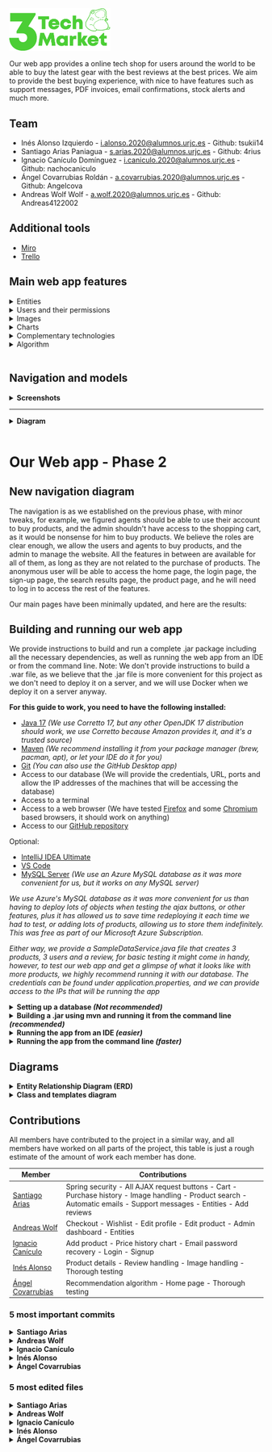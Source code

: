 <img src="backend/app/src/main/resources/static/logo2.png" alt="3TechMarket Logo" width="200"/>

Our web app provides a online tech shop for users around the world to be able to buy the latest gear with the best reviews at the best prices. We aim to provide the best buying experience, with nice to have features such as support messages, PDF invoices, email confirmations, stock alerts and much more.

## **Team**

- Inés Alonso Izquierdo - i.alonso.2020@alumnos.urjc.es - Github: tsukii14
- Santiago Arias Paniagua - s.arias.2020@alumnos.urjc.es - Github: 4rius
- Ignacio Canículo Domínguez - i.caniculo.2020@alumnos.urjc.es - Github: nachocaniculo
- Ángel Covarrubias Roldán - a.covarrubias.2020@alumnos.urjc.es - Github: Angelcova
- Andreas Wolf Wolf - a.wolf.2020@alumnos.urjc.es - Github: Andreas4122002

## **Additional tools**

- [Miro](https://miro.com/welcomeonboard/bFFKSVBqOXhMM2NWRnNqT3NhcFNpUEV2TVd3dmdOUlRmWGs4anlVRVFpdmdzMG1mSU9QVmRZNURnemREMmpZcnwzNDU4NzY0NTM0NTA5OTk5MjM4fDI=?share_link_id=393370734333)
- [Trello](https://trello.com/invite/daw296/ATTI2056649f95538554568fdd81cacddf0800E7D919)

## **Main web app features**


<details><summary>Entities</summary>

| Entity | Description |
| ----------- | ----------- |
| Users | People that will be using our web app. There will be four types of users which will be explained below. All users can edit their profile, and details, including an image. |
| Products | Our users will be able to add these products to their shopping carts and wishlist. They will all have a description, an image, and different reviews. The administrator will also be able to check the stock.| 
| Purchase history | Users will be able to check their purchase history, with the timestamp of the purchase date, hour and payment method, along with the shipping address and price details. Users will be able to generate PDFs from each purchase so they can have access to their invoice. The administrator will be able to access the whole purchase history of the webpage, including details like who made the purchase.| 
| Reviews | Products will have reviews, and these reviews will be added by the users that previously bought the product. Each review will contain a five star rating, along with a comment, and the possibility of adding images. Only users who have bought the product will be able to add a review. The review will be published inmeadiately after sending it, but the administrator will be able to take it down if it contains harmful or inappropiate content.| 
| Support messages | Each user will be able to send support messages, these messages will be stored on our database, and any support personnel will be able to answer the query, this messages will be kept for as long as the query is active and will be removed after a qeury is marked as resolved by either a user or a support agent. | 

</details>

<details><summary>Users and their permissions</summary>

| Entity | Description |
| ----------- | ----------- |
| **Admin** - **Site owner**|  This user will be able to add new products, manage stock and purchases and remove products, as well as moderating reviews. This entity owns the whole website and can make changes to any other entities excluding support messages, which are only owned by support agents and users.  |
| **Support** | These users will see and answers all complaints from the registered customers. These users won't be able to make purchases, use the cart or the wishing list, they will be able to browse the web as usual but their actions will be limited to replying to customer queries. They own the support messages entity, and they can manage their own profile | 
| **Registered customer** | These users will be able to make purchases, add products to a wishlist, use the shopping cart, add reviews (they will also be able to delete their own reviews), view their purchase history, generate invoices and contact support. They own their own entity and can modify their user as much as they want, they can also modify the support message entity, marking a query as solved, or creating one, adding a new table to the database.  | 
| **Guest** | These users will be able to browse the whole website, but their reach will be limited and they won't be able to make purchases, contact support, or have any wishlist. They will be able to have a shopping cart which they will preserve if they register later. They won't own any entity and won't be able to modify any entity. They are only allowed to create a new user entity, registering on our website. | 

</details>

<details><summary>Images</summary>

| Entity | Description |
| ----------- | ----------- |
| Users | This entity includes the user profile picture, this image can be uploaded by the user |
| Products | The products will contain one or more pictures of the product we are selling, these pictures can only be uploaded by the administrator.| 
| Purchase history | The purchase history will contain a thumbnail of the product the user bought, this will be the same image as the product's main image| 
| Reviews | Users adding reviews will be able to upload up to 3 photos of the product, no one will be able to change these photos once the review is submitted.| 

</details>



<details><summary>Charts</summary>

Our web app will include 2 types of charts, the first one will be available for anyone, it will be a price history chart and it will be shown on each product, this is a type of line chart.
The other chart will be a bar chart showing the quantities sold each day for the last week for the administrator.

</details>

<details><summary>Complementary technologies</summary>
<p>
- Invoice generator: Each user will be able to download a PDF invoice of their purchases.
</p>
<p>
- Automatic emails: Users will receive notification emails when they register and when they make purchases on our website.
</p>
<p>
- Stock notifications: Users will be able to receive a notification on the website when they toogle the let me know when there's stock button on our out of stock products.
</p>
<p>
- Support notifications: If a support agent replies to a customer, this customer will have a notification on his dashboard.
</p>
<p>
- Use of Google Maps for the user to be able pin point his location, avoiding the trouble of inputting all the address details.
</p>

</details>


<details><summary>Algorithm</summary>

The algorithm used on our web app will be a simple recommendation algorithm, which will recommend products to our users while they are browsing our web page, according to different factors like their history, their wishlist, their recent purchases or their cart.

</details>

<br>

## **Navigation and models**

<details><summary><b>Screenshots</b></summary>

*We have developed all our pages from scratch using Bootstrap, if everything works out as planned, our model should be completely responsive, as we have used Bootstrap's grid system. But we will have to start developing the web app itself to know if the model is really responsive.*

#### **Home page**

![Home page](Model%20screenshots/home.png)
*We aim to provide a simple, yet enjoyable, shopping experience, with a few featured items running on a carousel in the middle of the website, as well as some recommendations beneath it, we aim to have at least 2 rows of products, but this is just the model.*

<details><summary> <b> Login </b> </summary>

![Login](Model%20screenshots/login.png)
*A simple login page for the user to be able to authenticate, this allows the administrator and the support agents to login as well*
</details>
<details><summary> <b> Sign up </b> </summary>

![Sign up](Model%20screenshots/signup.png)
*Another simple sign up page, where new users can sign up. Administrators and support agents have to be manually added into the system, so they won't be able to sign up using this form*
</details>

<details><summary> <b> Purchase history </b> </summary>

![Purchase history](Model%20screenshots/purchasehistory.png)
*Our website will let the user know all the purchases he/she has done, as well as getting further assistance, leaving a review, returning the product, or cancelling an order that has recently been made. This history is similar to the one that will be accesible for the administrator. We will also provide a unique ID for each order.*
</details>
<details><summary> <b> Add review </b> </summary>

![Add review](Model%20screenshots/addreview.png)
*Our users will be able to leave reviews that include a title, a comment, and some photos*
</details>
<details><summary> <b> Product view </b> </summary>

![Product view](Model%20screenshots/product.png)
*A view where clients can check out photos, specifications and reviews on a product. They will feature a review, and the rest of them will be available before. Note that this is just a model, and our products will include all their information in English.*
</details>

<details><summary> <b> Confirmation </b> </summary>

![Confirmation](Model%20screenshots/confirmation.png)
*A simple message confirming a purchase providing a unique identifier*

</details>
<details><summary> <b> Error </b> </summary>

![Error](Model%20screenshots/error.png)
*A simple error page*

</details>
<details><summary> <b> Checkout </b> </summary>

![Checkout](Model%20screenshots/checkout.png)
*An easy checkout for users to complete their purchases*

</details>
<details><summary> <b> Shopping cart </b> </summary>

![Shopping cart](Model%20screenshots/shoppingcart.png)
*Clients will be able to add quantities and get errors if there is no stock left, as well as continuing to checkout*

</details>
<details><summary> <b> Search results </b> </summary>

![Search results](Model%20screenshots/searchresults.png)
*How we plan our products to be displayed when a user performs a search*

</details>
<details><summary> <b> Review history </b> </summary>

![Review history](Model%20screenshots/reviewhistory.png)
*How the administrator will be able to moderate reviews*

</details>
<details><summary> <b> Edit profile </b> </summary>

![Edit profile](Model%20screenshots/editprofile.png)
*The user will be able to change anything on its profile*

</details>
<details><summary> <b> Add produtcs </b> </summary>

![Add products](Model%20screenshots/addproduct.png)
*The administrator will be able to upload new products, that will become available for everyone browsing the website the moment the form is submitted. We will add the option to add "tags" so the recommendation algorithm can start rolling out the product to select clients.*

</details>
<details><summary> <b> Edit product </b> </summary>

![Edit product](Model%20screenshots/editproduct.png)
*The administrator will be able to access this tool to update the product's price, as well as name, description, photos...*

</details>
<details><summary> <b> Support messages </b> </summary>

![Support messages](Model%20screenshots/messages.png)
*Users will be able to chat live or leave a conversation opened with a support agent on their messages tab*

</details>
<details><summary> <b> Admin dashboard </b> </summary>

![Admin dashboard](Model%20screenshots/dashboard.png)
*A set of tools for the admin to be able to track the progress of the website, as well as editing and adding products, and modding reviews. The administrator will also be able to access a graph that will show the number of orders that were created the last week.*

</details>

</details>

---

<details><summary><b>Diagram</b></summary>

![Navigation diagram](Model%20screenshots/navigationdiagram.jpg)
<br>
*The diagram shows how the user will be able to move throughout our website, all the screenshots can be found on the tab before, as the diagram was not comprehensible using thumbnails, as our website includes several administrator tools and other features that made it impossible to read.*

</details>

<br>

# **Our Web app - Phase 2**
## New navigation diagram
The navigation is as we established on the previous phase, with minor tweaks, for example, we figured agents should be able to use their
account to buy products, and the admin shouldn't have access to the shopping cart, as it would be nonsense for him to buy products.
We believe the roles are clear enough, we allow the users and agents to buy products, and the admin to manage the website. All the features in
between are available for all of them, as long as they are not related to the purchase of products.
The anonymous user will be able to access the home page, the login page, the sign-up page, the search results page, the product page, and he will
need to log in to access the rest of the features.

Our main pages have been minimally updated, and here are the results:

## Building and running our web app

We provide instructions to build and run a complete .jar package including all the necessary dependencies, as well as running the web app from an IDE or from the command line.
Note: We don't provide instructions to build a .war file, as we believe that the .jar file is more convenient for this project as we don't need to deploy it on a server, and we will use Docker when we deploy it on a server anyway.
<br>

**For this guide to work, you need to have the following installed:**
- [Java 17](https://docs.aws.amazon.com/corretto/latest/corretto-17-ug/downloads-list.html) *(We use Corretto 17, but any other OpenJDK 17 distribution should work, we use Corretto because Amazon provides it, and it's a trusted source)*
- [Maven](https://maven.apache.org/download.cgi) *(We recommend installing it from your package manager (brew, pacman, apt), or let your IDE do it for you)*
- [Git](https://git-scm.com/downloads) *(You can also use the GitHub Desktop app)*
- Access to our database (We will provide the credentials, URL, ports and allow the IP addresses of the machines that will be accessing the database)
- Access to a terminal
- Access to a web browser (We have tested [Firefox](https://www.mozilla.org/en-US/firefox/new/) and some [Chromium](https://www.chromium.org/getting-involved/download-chromium) based browsers, it should work on anything)
- Access to our [GitHub repository](https://github.com/CodeURJC-DAW-2022-23/webapp11)

Optional:
- [IntelliJ IDEA Ultimate](https://www.jetbrains.com/idea/download/)
- [VS Code](https://code.visualstudio.com/download)
- [MySQL Server](https://dev.mysql.com/downloads/mysql/) *(We use an Azure MySQL database as it was more convenient for us, but it works on any MySQL server)*

*We use Azure's MySQL database as it was more convenient for us than having to deploy lots of objects
when testing the ajax buttons, or other features, plus it has allowed us to save time redeploying it
each time we had to test, or adding lots of products, allowing us to store them indefinitely. This was free
as part of our Microsoft Azure Subscription.*

*Either way, we provide a SampleDataService.java file that creates 3 products, 3 users and a review,
for basic testing it might come in handy, however, to test our web app and get a glimpse of what it looks like
with more products, we highly recommend running it with our database. The credentials can be found
under application.properties, and we can provide access to the IPs that will be running the app*

<details><summary> <b> Setting up a database <i>(Not recommended)</i> </b> </summary>

1. Install MySQL Server
2. Create a database with a schema called `3techmarket`
3. Change the commented lines in the `application.properties` file to match your database's credentials and comment the lines that connect the actual Azure database.

    ![img_6.png](img_6.png)
4. Uncomment the @PostConstruct method in the `SampleDataService.java` file

    ![img_7.png](img_7.png)
5. Run the web app, and it should create the tables and populate them with the sample data
</details>

<details><summary> <b> Building a .jar using mvn and running it from the command line <i>(recommended)</i> </b> </summary>

1. Clone the repository: `git clone https://github.com/CodeURJC-DAW-2022-23/webapp11.git`
2. Navigate to the project's root directory: `cd webapp11/backend/app`, this is where the `pom.xml` file is located
3. Build the .jar file: `mvn clean package`
   - If everything goes well, you should see something like this:
      ![img_4.png](img_4.png)
4. Run the .jar file: `java -jar target/app-0.0.1-SNAPSHOT.jar`
5. Go to `https://localhost:8443/` to see the web app running
6. To stop the web app, press `Ctrl+C` on the terminal
- To run the web app in the background, run `java -jar target/app-0.0.1-SNAPSHOT.jar &` instead of step 4
- To stop the web app, run `kill $(lsof -t -i:8443)` on the terminal
  - To run the web app on a different port, run `java -jar target/app-0.0.1-SNAPSHOT.jar --server.port=XXXX` instead of step 4, where `XXXX` is the port you want to use, we use 8443 because it's the default port for HTTPS when using Spring Boot in development mode.
  - To stop the web app, run `kill $(lsof -t -i:XXXX)` on the terminal, where `XXXX` is the port you used to run the web app

</details>
<details><summary> <b> Running the app from an IDE <i>(easier)</i> </b> </summary>

We recommend using IntelliJ Idea Ultimate, as it's the IDE we use to develop the web app, and it's the one we're most familiar with, but you can use any IDE you want, as long as it supports Maven projects.

<details><summary> <b> Using IntelliJ Idea Ultimate </b> </summary>

1. Open the project in IntelliJ Idea Ultimate, clone the repository if you haven't already: `git clone https://github.com/CodeURJC-DAW-2022-23/webapp11.git`
2. IntelliJ will automatically detect the project as a Maven project, and will ask you if you want to import it, click on `Import Maven Projects`
3. Once the project is imported, navigate to the `AppApplication.java` file, located at `backend/app/src/main/java/com/techmarket/app/AppApplication.java`
4. Right click on the file and click on `Run 'AppApplication'`

    ![img_1.png](img_1.png)
5. Go to `https://localhost:8443/` to see the web app running
6. To stop the web app, press the stop button in the top right corner of the IDE or on the bottom left side of the console
- If your IDE is properly configured, you can also run the web app from the top right corner of the IDE, by clicking on the green play button next to the `AppApplication` class

  ![img_2.png](img_2.png)

</details>

<details><summary> <b> Visual Studio Code </b> </summary>

This steps assume you have the Java Extension Pack and the Spring Boot Extension Pack installed on Visual Studio Code.
1. Open the project in Visual Studio Code, clone the repository if you haven't already: `git clone https://github.com/CodeURJC-DAW-2022-23/webapp11.git`
2. Navigate to the `AppApplication.java` file, located at `backend/app/src/main/java/com/techmarket/app/AppApplication.java`
3. The editor should show a `Run` button above the `main` method, click on it (you can also press the Play button in the top right corner of the editor assuming you have the Spring Boot Extension Pack installed)
   
    ![img.png](img.png)
4. Go to `https://localhost:8443/` to see the web app running
5. To stop the web app, press the stop button in the floating menu bar that will appear at the top of the screen, or press `Ctrl+C` on the terminal

</details>
</details>

<details><summary> <b> Running the app from the command line <i>(faster)</i> </b> </summary>

1. Clone the repository: `git clone https://github.com/CodeURJC-DAW-2022-23/webapp11.git`
2. Navigate to the project's root directory: `cd webapp11/backend/app`, this is where the `pom.xml` file is located
3. Run the app: `mvn spring-boot:run`
   - If everything goes well, you should see something like this:
      
       ![img_3.png](img_3.png)
4. Navigate to `https://localhost:8443/` to see the web app running
5. To stop the web app, press `Ctrl+C` on the terminal
6. To run the web app in the background, run `mvn spring-boot:run &` instead of step 3
7. To stop the web app, run `kill $(lsof -t -i:8443)` on the terminal
  - To run the web app on a different port, run `mvn spring-boot:run -Dspring-boot.run.arguments=--server.port=XXXX` instead of step 3, where `XXXX` is the port you want to use, we use 8443 because it's the default port for HTTPS when using Spring Boot in development mode.
  - To stop the web app, run `kill $(lsof -t -i:XXXX)` on the terminal, where `XXXX` is the port you used to run the web app

</details>

## Diagrams
<details><summary> <b> Entity Relationship Diagram (ERD) </b> </summary>
Please bear in mind that many of the relationships represent lists, and that sequences, which may
appear like we have lots of entities, are actually just one entity with a list of objects. Some of the
relationships overlap on the diagram, to read the diagram, please follow the arrows and read
how the entities are related, comparing the diagram with the code will help you understand it.

![ER Diagram](img_5.png)

</details>

<details><summary> <b> Class and templates diagram </b> </summary>

![Class Diagram](img_6.jpg)

</details>

## Contributions

All members have contributed to the project in a similar way, and all members have worked on all parts of the project, this table is just a rough estimate of the amount of work each member has done.

| Member                                               | Contributions                                                                                                                                                         |
|------------------------------------------------------|-----------------------------------------------------------------------------------------------------------------------------------------------------------------------|
| [Santiago Arias](https://github.com/4rius)           | Spring security - All AJAX request buttons - Cart - Purchase history - Image handling - Product search - Automatic emails - Support messages - Entities - Add reviews |
| [Andreas Wolf](https://github.com/Andreas4122002)    | Checkout - Wishlist - Edit profile - Edit product - Admin dashboard - Entities                                                                                        |
| [Ignacio Canículo](https://github.com/nachocaniculo) | Add product - Price history chart - Email password recovery - Login - Signup                                                                                          |
| [Inés Alonso](https://github.com/tsukii14)           | Product details - Review handling - Image handling - Thorough testing                                                                                                                 |
| [Ángel Covarrubias](https://github.com/angelcova)    | Recommendation algorithm - Home page - Thorough testing                                                                                                               |

### 5 most important commits

<details><summary> <b> Santiago Arias </b> </summary>

- [Finished support chat](https://github.com/CodeURJC-DAW-2022-23/webapp11/commit/adbb2af3a1d2687c3d75ad596838626ce0b51691)
- [Ajax button and cart controller](https://github.com/CodeURJC-DAW-2022-23/webapp11/commit/ddbf93d0da4b8249b3f8604d182d21388da7a4bf)
- [Headers,pageable and AJAX with JSON](https://github.com/CodeURJC-DAW-2022-23/webapp11/commit/0f55370475d94e8f47ed2c345ea3ee146af542dc#diff-1cc9442bfbec310ff7a3a5005337b137a0e1c1dde0a3ffe08258b49b34aad16d)
- [Database optimisation (reduced queries for the vast majority of tasks)](https://github.com/CodeURJC-DAW-2022-23/webapp11/commit/fd8278e475a8d64609f27dd5edb72e5dadb21f65)
- [Email confirmation when signing up](https://github.com/CodeURJC-DAW-2022-23/webapp11/commit/5788d318549cb70423c3e8dd691a622316ae3238)

</details>

<details><summary> <b> Andreas Wolf </b> </summary>

</details>

<details><summary> <b> Ignacio Canículo </b> </summary>

</details>

<details><summary> <b> Inés Alonso </b> </summary>

</details>

<details><summary> <b> Ángel Covarrubias </b> </summary>
    
- [Recommendations refactor](https://github.com/CodeURJC-DAW-2022-23/webapp11/commit/3ff044766d26450e162bbd2dd2493b13dc54fb1a)
- [Recommended products](https://github.com/CodeURJC-DAW-2022-23/webapp11/commit/074fce6d60867cae65c9cf5276f001c665dae9ff#diff-82607adf4067143c3ecd7fa4eb43cff33b549f9293579f0a40ba5c9714b05e4d)
- [Some algorithm errors fixed](https://github.com/CodeURJC-DAW-2022-23/webapp11/commit/2a2ec4012f0acfccc2147d117b9db2b794556c2b#diff-62d8fd2e53751f3d3cae52f82e0cd8f3ed87ab4ef25ce26f2c8d3be019c0a3e3)
- [Recommendation algorithm fix](https://github.com/CodeURJC-DAW-2022-23/webapp11/commit/dbe953d2d766617f9f4b1e4730c428a548f4ea21#diff-8ee70ef5ad0b0383cd723ccf16bc5c27c4da071c7b63de1ff2458b06d62c1def)
- [Update recommendation algorithm](https://github.com/CodeURJC-DAW-2022-23/webapp11/commit/fca38df21321509047d4fee5d88d5c1f5a6b539e)
    
</details>

### 5 most edited files

<details><summary> <b> Santiago Arias </b> </summary>

- [ProductController.java](https://github.com/CodeURJC-DAW-2022-23/webapp11/blob/main/backend/app/src/main/java/com/techmarket/app/controller/ProductController.java)
- [CartController.java](https://github.com/CodeURJC-DAW-2022-23/webapp11/blob/development/backend/app/src/main/java/com/techmarket/app/controller/CartController.java)
- [ajaxsearch.js](https://github.com/CodeURJC-DAW-2022-23/webapp11/blob/main/backend/app/src/main/resources/static/ajaxsearch.js)
- [ChatController.java](https://github.com/CodeURJC-DAW-2022-23/webapp11/blob/main/backend/app/src/main/java/com/techmarket/app/controller/ChatController.java)
- [SearchController.java](https://github.com/CodeURJC-DAW-2022-23/webapp11/blob/main/backend/app/src/main/java/com/techmarket/app/controller/SearchController.java)

</details>

<details><summary> <b> Andreas Wolf </b> </summary>

</details>

<details><summary> <b> Ignacio Canículo </b> </summary>

</details>

<details><summary> <b> Inés Alonso </b> </summary>

</details>

<details><summary> <b> Ángel Covarrubias </b> </summary>

- [HomeController.java](https://github.com/CodeURJC-DAW-2022-23/webapp11/blob/main/backend/app/src/main/java/com/techmarket/app/controller/HomeController.java)
- [RecommendationService.java](https://github.com/CodeURJC-DAW-2022-23/webapp11/blob/main/backend/app/src/main/java/com/techmarket/app/service/RecommendationService.java)
- [ProductRepository.java](https://github.com/CodeURJC-DAW-2022-23/webapp11/blob/main/backend/app/src/main/java/com/techmarket/app/Repositories/ProductRepository.java)
- [PurchaseRepository.java](https://github.com/CodeURJC-DAW-2022-23/webapp11/blob/main/backend/app/src/main/java/com/techmarket/app/Repositories/PurchaseRepository.java)
- [index.html](https://github.com/CodeURJC-DAW-2022-23/webapp11/blob/main/backend/app/src/main/resources/templates/index.html)    
    
</details>
